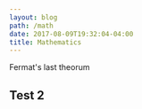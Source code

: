 ```yaml
---
layout: blog
path: /math
date: 2017-08-09T19:32:04-04:00
title: Mathematics
---
```

Fermat's last theorum

## Test 2

